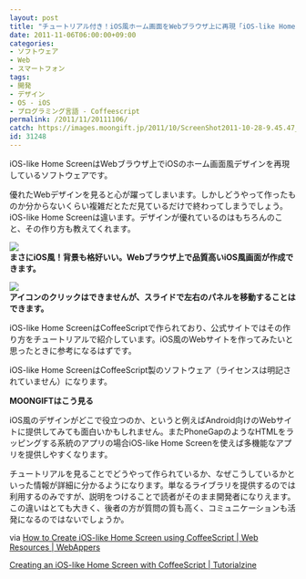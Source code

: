 ```yaml
---
layout: post
title: "チュートリアル付き！iOS風ホーム画面をWebブラウザ上に再現「iOS-like Home Screen」"
date: 2011-11-06T06:00:00+09:00
categories:
- ソフトウェア
- Web
- スマートフォン
tags: 
- 開発
- デザイン
- OS - iOS
- プログラミング言語 - Coffeescript
permalink: /2011/11/20111106/
catch: https://images.moongift.jp/2011/10/ScreenShot2011-10-28-9.45.47_thumb.png
id: 31248
---
```

iOS-like Home ScreenはWebブラウザ上でiOSのホーム画面風デザインを再現しているソフトウェアです。

  

優れたWebデザインを見ると心が躍ってしまいます。しかしどうやって作ったものか分からないくらい複雑だとただ見ているだけで終わってしまうでしょう。iOS-like Home Screenは違います。デザインが優れているのはもちろんのこと、その作り方も教えてくれます。

  

[![](https://images.moongift.jp/2011/10/ScreenShot2011-10-28-9.45.40_thumb.png)](https://images.moongift.jp/2011/10/aa76242f24d33c78823107916ec06711.png)  
**まさにiOS風！背景も格好いい。Webブラウザ上で品質高いiOS風画面が作成できます。**

  

[![](https://images.moongift.jp/2011/10/ScreenShot2011-10-28-9.45.47_thumb.png)](https://images.moongift.jp/2011/10/89d609f2eed3a79b5b6d161cda9f6e23.png)  
**アイコンのクリックはできませんが、スライドで左右のパネルを移動することはできます。**

  

iOS-like Home ScreenはCoffeeScriptで作られており、公式サイトではその作り方をチュートリアルで紹介しています。iOS風のWebサイトを作ってみたいと思ったときに参考になるはずです。

  
<!--more-->  

iOS-like Home ScreenはCoffeeScript製のソフトウェア（ライセンスは明記されていません）になります。

  
  
  

**MOONGIFTはこう見る**

  

iOS風のデザインがどこで役立つのか、というと例えばAndroid向けのWebサイトに提供してみても面白いかもしれません。またPhoneGapのようなHTMLをラッピングする系統のアプリの場合iOS-like Home Screenを使えば多機能なアプリを提供しやすくなります。

  

チュートリアルを見ることでどうやって作られているか、なぜこうしているかといった情報が詳細に分かるようになります。単なるライブラリを提供するのでは利用するのみですが、説明をつけることで読者がそのまま開発者になりえます。この違いはとても大きく、後者の方が質問の質も高く、コミュニケーションも活発になるのではないでしょうか。

  

via [How to Create iOS-like Home Screen using CoffeeScript | Web Resources | WebAppers](http://www.webappers.com/2011/10/25/how-to-create-ios-like-home-screen-using-coffeescript/)

  

[Creating an iOS-like Home Screen with CoffeeScript | Tutorialzine](http://tutorialzine.com/2011/10/ios-homescreen-coffeescript/)

